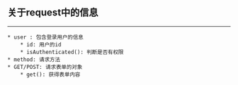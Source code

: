 ## 关于request中的信息
---
    * user : 包含登录用户的信息
        * id: 用户的id
        * isAuthenticated(): 判断是否有权限
    * method: 请求方法
    * GET/POST: 请求表单的对象
        * get(): 获得表单内容
